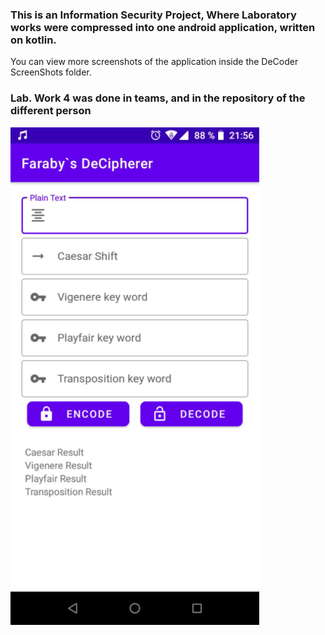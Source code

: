 ### This is an Information Security Project, Where Laboratory works were compressed into one android application, written on kotlin.
You can view more screenshots of the application inside the DeCoder ScreenShots folder.

### Lab. Work 4 was done in teams, and in the repository of the different person
![Main Page](https://github.com/Farad2020/DeCoder/blob/main/DeCoder%20ScreenShots/StartingPoint.PNG)
